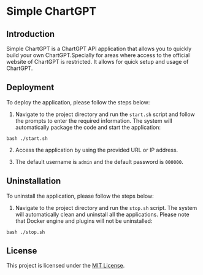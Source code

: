 # Simple ChartGPT

## Introduction

Simple ChartGPT is a ChartGPT API application that allows you to quickly build your own ChartGPT.Specially for areas where access to the official website of ChartGPT is restricted. It allows for quick setup and usage of ChartGPT.

## Deployment

To deploy the application, please follow the steps below:

1. Navigate to the project directory and run the `start.sh` script and follow the prompts to enter the required information. The system will automatically package the code and start the application:

```shell
bash ./start.sh
```

2. Access the application by using the provided URL or IP address.

3. The default username is `admin` and the default password is `000000`.

## Uninstallation

To uninstall the application, please follow the steps below:

1. Navigate to the project directory and run the `stop.sh` script. The system will automatically clean and uninstall all the applications. Please note that Docker engine and plugins will not be uninstalled:

```shell
bash ./stop.sh
```

## License

This project is licensed under the [MIT License](LICENSE).
